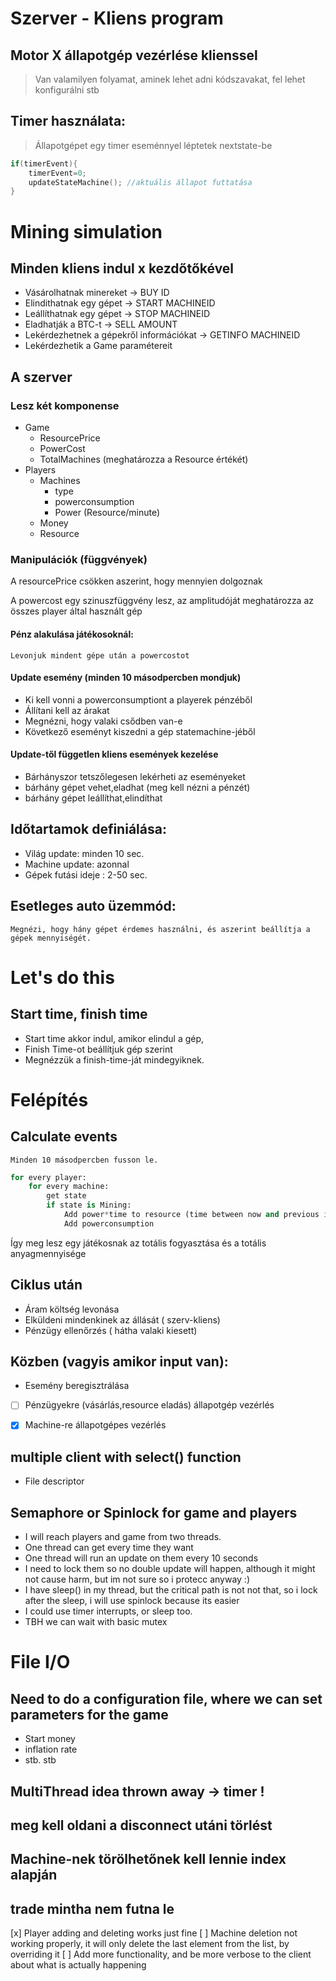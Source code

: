 # Szerver - Kliens program

## Motor X állapotgép vezérlése klienssel
> Van valamilyen folyamat, aminek lehet adni kódszavakat, fel lehet konfigurálni stb
## Timer használata: 
> Állapotgépet egy timer eseménnyel léptetek nextstate-be
```c
if(timerEvent){
    timerEvent=0;
    updateStateMachine(); //aktuális állapot futtatása
}
```

# Mining simulation

## Minden kliens indul x kezdőtőkével
- Vásárolhatnak minereket -> BUY ID
- Elindithatnak egy gépet -> START MACHINEID
- Leállíthatnak egy gépet -> STOP MACHINEID
- Eladhatják a BTC-t      -> SELL AMOUNT
- Lekérdezhetnek a gépekről információkat -> GETINFO MACHINEID
- Lekérdezhetik a Game paramétereit
## A szerver 
### Lesz két komponense
- Game
    - ResourcePrice
    - PowerCost
    - TotalMachines (meghatározza a Resource értékét)
- Players
    - Machines
        - type
        - powerconsumption
        - Power (Resource/minute)
    - Money
    - Resource
### Manipulációk (függvények)

A resourcePrice csökken aszerint, hogy mennyien dolgoznak

A powercost egy szinuszfüggvény lesz, az amplitudóját meghatározza az összes player által használt gép

#### Pénz alakulása játékosoknál:
    Levonjuk mindent gépe után a powercostot

#### Update esemény (minden 10 másodpercben mondjuk)
- Ki kell vonni a powerconsumptiont a playerek pénzéből
- Állítani kell az árakat
- Megnézni, hogy valaki csődben van-e 
- Következő eseményt kiszedni a gép statemachine-jéből

#### Update-től független kliens események kezelése
* Bárhányszor tetszőlegesen lekérheti az eseményeket
* bárhány gépet vehet,eladhat (meg kell nézni a pénzét)
* bárhány gépet leállíthat,elindíthat

## Időtartamok definiálása:

* Világ update: minden 10 sec.
* Machine update: azonnal
* Gépek futási ideje : 2-50 sec.

## Esetleges auto üzemmód:
    Megnézi, hogy hány gépet érdemes használni, és aszerint beállítja a gépek mennyiségét.

# Let's do this
## Start time, finish time
- Start time akkor indul, amikor elindul a gép,
- Finish Time-ot beállítjuk gép szerint
- Megnézzük a finish-time-ját mindegyiknek.

# Felépítés 

## Calculate events
    Minden 10 másodpercben fusson le.
``` python
for every player:
    for every machine:
        get state
        if state is Mining:
            Add power*time to resource (time between now and previous iter)
            Add powerconsumption 
```

Így meg lesz egy játékosnak az totális fogyasztása
és a totális anyagmennyisége

## Ciklus után 
- Áram költség levonása
- Elküldeni mindenkinek az állását ( szerv-kliens)
- Pénzügy ellenőrzés ( hátha valaki kiesett)

## Közben (vagyis amikor input van):
- Esemény beregisztrálása

-[ ] Pénzügyekre (vásárlás,resource eladás) állapotgép vezérlés

-[x] Machine-re állapotgépes vezérlés

## multiple client with select() function 
- File descriptor

## Semaphore or Spinlock for game and players
 - I will reach players and game from two threads.
 - One thread can get every time they want
 - One thread will run an update on them every 10 seconds
 - I need to lock them so no double update will happen, although it might not cause harm, but im not sure so i protecc anyway :)
 - I have sleep() in my thread, but the critical path is not not that, so i lock after the sleep, i will use spinlock because its easier
- I could use timer interrupts, or sleep too.
- TBH we can wait with basic mutex

# File I/O
## Need to do a configuration file, where we can set parameters for the game
 - Start money 
 - inflation rate
 - stb. stb

## MultiThread idea thrown away -> timer !

## meg kell oldani a disconnect utáni törlést
## Machine-nek törölhetőnek kell lennie index alapján
## trade mintha nem futna le
[x] Player adding and deleting works just fine 
[ ] Machine deletion not working properly, it will only delete the last element from the list, by overriding it 
[ ] Add more functionality, and be more verbose to the client about what is actually happening 

